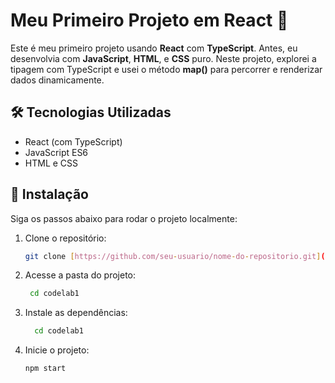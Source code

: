 # Meu Primeiro Projeto em React 🚀

Este é meu primeiro projeto usando **React** com **TypeScript**. Antes, eu desenvolvia com **JavaScript**, **HTML**, e **CSS** puro. Neste projeto, explorei a tipagem com TypeScript e usei o método **map()** para percorrer e renderizar dados dinamicamente.

## 🛠️ Tecnologias Utilizadas

- React (com TypeScript)
- JavaScript ES6
- HTML e CSS

## 🚀 Instalação

Siga os passos abaixo para rodar o projeto localmente:

1. Clone o repositório:

   ```bash
   git clone [https://github.com/seu-usuario/nome-do-repositorio.git](https://github.com/JoaoFernandesXD/codelab1)
2. Acesse a pasta do projeto:
   
   ```bash
    cd codelab1
3. Instale as dependências:

    ```bash
      cd codelab1
4. Inicie o projeto:

   ```bash
   npm start
